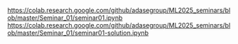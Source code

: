 https://colab.research.google.com/github/adasegroup/ML2025_seminars/blob/master/Seminar_01/seminar01.ipynb
https://colab.research.google.com/github/adasegroup/ML2025_seminars/blob/master/Seminar_01/seminar01-solution.ipynb
